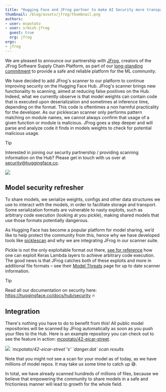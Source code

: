 ```yaml
---
title: "Hugging Face and JFrog partner to make AI Security more transparent"
thumbnail: /blog/assets/jfrog/thumbnail.png
authors:
- user: mcpotato
- user: srmish-jfrog
  guest: true
  org: jfrog
orgs:
- jfrog
---
```

We are pleased to announce our partnership with [JFrog](https://jfrog.com), creators of the JFrog Software Supply Chain Platform, as part of our [long-standing commitment](https://huggingface.co/blog/2024-security-features) to provide a safe and reliable platform for the ML community.

We have decided to add JFrog's scanner to our platform to continue improving security on the Hugging Face Hub. JFrog's scanner brings new functionality to scanning, aimed at reducing false positives on the Hub. Indeed, what we currently observe is that model weights can contain code that is executed upon deserialization and sometimes at inference time, depending on the format. This code is oftentimes a non harmful practicality for the developer. As our picklescan scanner only performs pattern matching on module names, we cannot always confirm that usage of a given function or module is malicious.
JFrog goes a step deeper and will parse and analyze code it finds in models weights to check for potential malicious usage.

> [!TIP]
> Interested in joining our security partnership / providing scanning information on the Hub? Please get in touch with us over at security@huggingface.co.

<img class="block" src="https://speedmedia.jfrog.com/08612fe1-9391-4cf3-ac1a-6dd49c36b276/media.jfrog.com/wp-content/uploads/2025/03/03154424/JFrog-and-Hugging-Face-join-forces_863x300.png"/>

## Model security refresher

To share models, we serialize weights, configs and other data structures we use to interact with the models, in order to facilitate storage and transport. Some serialization formats are vulnerable to nasty exploits, such as arbitrary code execution (looking at you pickle), making shared models that use those formats potentially dangerous.

As Hugging Face has become a popular platform for model sharing, we’d like to help protect the community from this, hence why we have developed tools like [picklescan](https://github.com/mmaitre314/picklescan) and why we are integrating JFrog in our scanner suite.

Pickle is not the only exploitable format out there, [see for reference](https://github.com/Azure/counterfit/wiki/Abusing-ML-model-file-formats-to-create-malware-on-AI-systems:-A-proof-of-concept) how one can exploit Keras Lambda layers to achieve arbitrary code execution. The good news is that JFrog catches both of these exploits and more in additional file formats – see their [Model Threats](https://research.jfrog.com/model-threats/) page for up to date scanner information.

> [!TIP]
> Read all our documentation on security here: https://huggingface.co/docs/hub/security 🔥

## Integration

There's nothing you have to do to benefit from this! All public model repositories will be scanned by JFrog automatically as soon as you push your files to the Hub. Here is an example repository you can check out to see the feature in action: [mcpotato/42-eicar-street](https://huggingface.co/mcpotato/42-eicar-street).

<img class="block" src="https://huggingface.co/datasets/huggingface/documentation-images/resolve/main/hub/third-party-scans-list-with-jfrog.png"/>
<em>`mcpotato/42-eicar-street`'s' `danger.dat` scan results</em>

Note that you might not see a scan for your model as of today, as we have millions of model repos. It may take us some time to catch up 😅.

In total, we have already scanned hundreds of millions of files, because we believe that empowering the community to share models in a safe and frictionless manner will lead to growth for the whole field.
